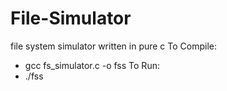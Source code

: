 # File-Simulator
file system simulator written in pure c
To Compile: 
- gcc fs_simulator.c -o fss
To Run:
- ./fss
